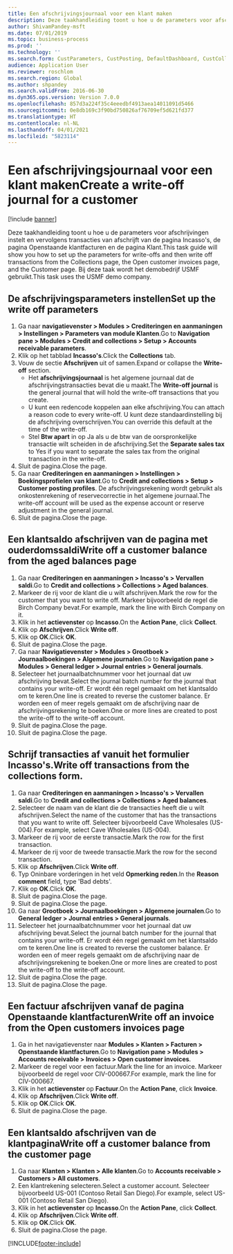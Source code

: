 ```yaml
---
title: Een afschrijvingsjournaal voor een klant maken
description: Deze taakhandleiding toont u hoe u de parameters voor afschrijvingen instelt en vervolgens transacties van afschrijft van de pagina Incasso's, de pagina Openstaande klantfacturen en de pagina Klant.
author: ShivamPandey-msft
ms.date: 07/01/2019
ms.topic: business-process
ms.prod: ''
ms.technology: ''
ms.search.form: CustParameters, CustPosting, DefaultDashboard, CustCollectionsPoolsListPage, CustWriteOff, LedgerJournalTable, LedgerJournalTransDaily, CustCollections, CustOpenInvoicesListPage, CustTable
audience: Application User
ms.reviewer: roschlom
ms.search.region: Global
ms.author: shpandey
ms.search.validFrom: 2016-06-30
ms.dyn365.ops.version: Version 7.0.0
ms.openlocfilehash: 857d3a224f35c4eeedbf4913aea14011091d5466
ms.sourcegitcommit: 0e8db169c3f90bd750826af76709ef5d621fd377
ms.translationtype: HT
ms.contentlocale: nl-NL
ms.lasthandoff: 04/01/2021
ms.locfileid: "5823114"
---
```

# <a name="create-a-write-off-journal-for-a-customer"></a><span data-ttu-id="6f868-103">Een afschrijvingsjournaal voor een klant maken</span><span class="sxs-lookup"><span data-stu-id="6f868-103">Create a write-off journal for a customer</span></span>

[!include [banner](../../includes/banner.md)]

<span data-ttu-id="6f868-104">Deze taakhandleiding toont u hoe u de parameters voor afschrijvingen instelt en vervolgens transacties van afschrijft van de pagina Incasso's, de pagina Openstaande klantfacturen en de pagina Klant.</span><span class="sxs-lookup"><span data-stu-id="6f868-104">This task guide will show you how to set up the parameters for write-offs and then write off transactions from the Collections page, the Open customer invoices page, and the Customer page.</span></span> <span data-ttu-id="6f868-105">Bij deze taak wordt het demobedrijf USMF gebruikt.</span><span class="sxs-lookup"><span data-stu-id="6f868-105">This task uses the USMF demo company.</span></span>


## <a name="set-up-the-write-off-parameters"></a><span data-ttu-id="6f868-106">De afschrijvingsparameters instellen</span><span class="sxs-lookup"><span data-stu-id="6f868-106">Set up the write off parameters</span></span>
1. <span data-ttu-id="6f868-107">Ga naar **navigatievenster > Modules > Crediteringen en aanmaningen > Instellingen > Parameters van module Klanten**.</span><span class="sxs-lookup"><span data-stu-id="6f868-107">Go to **Navigation pane > Modules > Credit and collections > Setup > Accounts receivable parameters**.</span></span>
2. <span data-ttu-id="6f868-108">Klik op het tabblad **Incasso's**.</span><span class="sxs-lookup"><span data-stu-id="6f868-108">Click the **Collections** tab.</span></span>
3. <span data-ttu-id="6f868-109">Vouw de sectie **Afschrijven** uit of samen.</span><span class="sxs-lookup"><span data-stu-id="6f868-109">Expand or collapse the **Write-off** section.</span></span>
    - <span data-ttu-id="6f868-110">Het **afschrijvingsjournaal** is het algemene journaal dat de afschrijvingstransacties bevat die u maakt.</span><span class="sxs-lookup"><span data-stu-id="6f868-110">The **Write-off journal** is the general journal that will hold the write-off transactions that you create.</span></span>  
    - <span data-ttu-id="6f868-111">U kunt een redencode koppelen aan elke afschrijving.</span><span class="sxs-lookup"><span data-stu-id="6f868-111">You can attach a reason code to every write-off.</span></span> <span data-ttu-id="6f868-112">U kunt deze standaardinstelling bij de afschrijving overschrijven.</span><span class="sxs-lookup"><span data-stu-id="6f868-112">You can override this default at the time of the write-off.</span></span>  
    - <span data-ttu-id="6f868-113">Stel **Btw apart** in op Ja als u de btw van de oorspronkelijke transactie wilt scheiden in de afschrijving.</span><span class="sxs-lookup"><span data-stu-id="6f868-113">Set the **Separate sales tax** to Yes if you want to separate the sales tax from the original transaction in the write-off.</span></span>  
4. <span data-ttu-id="6f868-114">Sluit de pagina.</span><span class="sxs-lookup"><span data-stu-id="6f868-114">Close the page.</span></span>
5. <span data-ttu-id="6f868-115">Ga naar **Crediteringen en aanmaningen > Instellingen > Boekingsprofielen van klant**.</span><span class="sxs-lookup"><span data-stu-id="6f868-115">Go to **Credit and collections > Setup > Customer posting profiles**.</span></span> <span data-ttu-id="6f868-116">De afschrijvingsrekening wordt gebruikt als onkostenrekening of reservecorrectie in het algemene journaal.</span><span class="sxs-lookup"><span data-stu-id="6f868-116">The write-off account will be used as the expense account or reserve adjustment in the general journal.</span></span>
6. <span data-ttu-id="6f868-117">Sluit de pagina.</span><span class="sxs-lookup"><span data-stu-id="6f868-117">Close the page.</span></span>

## <a name="write-off-a-customer-balance-from-the-aged-balances-page"></a><span data-ttu-id="6f868-118">Een klantsaldo afschrijven van de pagina met ouderdomssaldi</span><span class="sxs-lookup"><span data-stu-id="6f868-118">Write off a customer balance from the aged balances page</span></span>
1. <span data-ttu-id="6f868-119">Ga naar **Crediteringen en aanmaningen > Incasso's > Vervallen saldi**.</span><span class="sxs-lookup"><span data-stu-id="6f868-119">Go to **Credit and collections > Collections > Aged balances**.</span></span>
2. <span data-ttu-id="6f868-120">Markeer de rij voor de klant die u wilt afschrijven.</span><span class="sxs-lookup"><span data-stu-id="6f868-120">Mark the row for the customer that you want to write off.</span></span> <span data-ttu-id="6f868-121">Markeer bijvoorbeeld de regel die Birch Company bevat.</span><span class="sxs-lookup"><span data-stu-id="6f868-121">For example, mark the line with Birch Company on it.</span></span>
3. <span data-ttu-id="6f868-122">Klik in het **actievenster** op **Incasso**.</span><span class="sxs-lookup"><span data-stu-id="6f868-122">On the **Action Pane**, click **Collect**.</span></span>
4. <span data-ttu-id="6f868-123">Klik op **Afschrijven**.</span><span class="sxs-lookup"><span data-stu-id="6f868-123">Click **Write off**.</span></span>
5. <span data-ttu-id="6f868-124">Klik op **OK**.</span><span class="sxs-lookup"><span data-stu-id="6f868-124">Click **OK**.</span></span>
6. <span data-ttu-id="6f868-125">Sluit de pagina.</span><span class="sxs-lookup"><span data-stu-id="6f868-125">Close the page.</span></span>
7. <span data-ttu-id="6f868-126">Ga naar **Navigatievenster > Modules > Grootboek > Journaalboekingen > Algemene journalen**.</span><span class="sxs-lookup"><span data-stu-id="6f868-126">Go to **Navigation pane > Modules > General ledger > Journal entries > General journals**.</span></span>
8. <span data-ttu-id="6f868-127">Selecteer het journaalbatchnummer voor het journaal dat uw afschrijving bevat.</span><span class="sxs-lookup"><span data-stu-id="6f868-127">Select the journal batch number for the journal that contains your write-off.</span></span> <span data-ttu-id="6f868-128">Er wordt één regel gemaakt om het klantsaldo om te keren.</span><span class="sxs-lookup"><span data-stu-id="6f868-128">One line is created to reverse the customer balance.</span></span> <span data-ttu-id="6f868-129">Er worden een of meer regels gemaakt om de afschrijving naar de afschrijvingsrekening te boeken.</span><span class="sxs-lookup"><span data-stu-id="6f868-129">One or more lines are created to post the write-off to the write-off account.</span></span>  
9. <span data-ttu-id="6f868-130">Sluit de pagina.</span><span class="sxs-lookup"><span data-stu-id="6f868-130">Close the page.</span></span>
10. <span data-ttu-id="6f868-131">Sluit de pagina.</span><span class="sxs-lookup"><span data-stu-id="6f868-131">Close the page.</span></span>

## <a name="write-off-transactions-from-the-collections-form"></a><span data-ttu-id="6f868-132">Schrijf transacties af vanuit het formulier Incasso's.</span><span class="sxs-lookup"><span data-stu-id="6f868-132">Write off transactions from the collections form.</span></span>
1. <span data-ttu-id="6f868-133">Ga naar **Crediteringen en aanmaningen > Incasso's > Vervallen saldi**.</span><span class="sxs-lookup"><span data-stu-id="6f868-133">Go to **Credit and collections > Collections > Aged balances**.</span></span>
2. <span data-ttu-id="6f868-134">Selecteer de naam van de klant die de transacties heeft die u wilt afschrijven.</span><span class="sxs-lookup"><span data-stu-id="6f868-134">Select the name of the customer that has the transactions that you want to write off.</span></span> <span data-ttu-id="6f868-135">Selecteer bijvoorbeeld Cave Wholesales (US-004).</span><span class="sxs-lookup"><span data-stu-id="6f868-135">For example, select Cave Wholesales (US-004).</span></span>
3. <span data-ttu-id="6f868-136">Markeer de rij voor de eerste transactie.</span><span class="sxs-lookup"><span data-stu-id="6f868-136">Mark the row for the first transaction.</span></span>
4. <span data-ttu-id="6f868-137">Markeer de rij voor de tweede transactie.</span><span class="sxs-lookup"><span data-stu-id="6f868-137">Mark the row for the second transaction.</span></span>
5. <span data-ttu-id="6f868-138">Klik op **Afschrijven**.</span><span class="sxs-lookup"><span data-stu-id="6f868-138">Click **Write off**.</span></span>
6. <span data-ttu-id="6f868-139">Typ Oninbare vorderingen in het veld **Opmerking reden**.</span><span class="sxs-lookup"><span data-stu-id="6f868-139">In the **Reason comment** field, type 'Bad debts'.</span></span>
7. <span data-ttu-id="6f868-140">Klik op **OK**.</span><span class="sxs-lookup"><span data-stu-id="6f868-140">Click **OK**.</span></span>
8. <span data-ttu-id="6f868-141">Sluit de pagina.</span><span class="sxs-lookup"><span data-stu-id="6f868-141">Close the page.</span></span>
9. <span data-ttu-id="6f868-142">Sluit de pagina.</span><span class="sxs-lookup"><span data-stu-id="6f868-142">Close the page.</span></span>
10. <span data-ttu-id="6f868-143">Ga naar **Grootboek > Journaalboekingen > Algemene journalen**.</span><span class="sxs-lookup"><span data-stu-id="6f868-143">Go to **General ledger > Journal entries > General journals**.</span></span>
11. <span data-ttu-id="6f868-144">Selecteer het journaalbatchnummer voor het journaal dat uw afschrijving bevat.</span><span class="sxs-lookup"><span data-stu-id="6f868-144">Select the journal batch number for the journal that contains your write-off.</span></span> <span data-ttu-id="6f868-145">Er wordt één regel gemaakt om het klantsaldo om te keren.</span><span class="sxs-lookup"><span data-stu-id="6f868-145">One line is created to reverse the customer balance.</span></span> <span data-ttu-id="6f868-146">Er worden een of meer regels gemaakt om de afschrijving naar de afschrijvingsrekening te boeken.</span><span class="sxs-lookup"><span data-stu-id="6f868-146">One or more lines are created to post the write-off to the write-off account.</span></span>  
12. <span data-ttu-id="6f868-147">Sluit de pagina.</span><span class="sxs-lookup"><span data-stu-id="6f868-147">Close the page.</span></span>
13. <span data-ttu-id="6f868-148">Sluit de pagina.</span><span class="sxs-lookup"><span data-stu-id="6f868-148">Close the page.</span></span>

## <a name="write-off-an-invoice-from-the-open-customers-invoices-page"></a><span data-ttu-id="6f868-149">Een factuur afschrijven vanaf de pagina Openstaande klantfacturen</span><span class="sxs-lookup"><span data-stu-id="6f868-149">Write off an invoice from the Open customers invoices page</span></span>
1. <span data-ttu-id="6f868-150">Ga in het navigatievenster naar **Modules > Klanten > Facturen > Openstaande klantfacturen**.</span><span class="sxs-lookup"><span data-stu-id="6f868-150">Go to **Navigation pane > Modules > Accounts receivable > Invoices > Open customer invoices**.</span></span>
2. <span data-ttu-id="6f868-151">Markeer de regel voor een factuur.</span><span class="sxs-lookup"><span data-stu-id="6f868-151">Mark the line for an invoice.</span></span> <span data-ttu-id="6f868-152">Markeer bijvoorbeeld de regel voor CIV-000667.</span><span class="sxs-lookup"><span data-stu-id="6f868-152">For example, mark the line for CIV-000667.</span></span>
3. <span data-ttu-id="6f868-153">Klik in het **actievenster** op **Factuur**.</span><span class="sxs-lookup"><span data-stu-id="6f868-153">On the **Action Pane**, click **Invoice**.</span></span>
4. <span data-ttu-id="6f868-154">Klik op **Afschrijven**.</span><span class="sxs-lookup"><span data-stu-id="6f868-154">Click **Write off**.</span></span>
5. <span data-ttu-id="6f868-155">Klik op **OK**.</span><span class="sxs-lookup"><span data-stu-id="6f868-155">Click **OK**.</span></span>
6. <span data-ttu-id="6f868-156">Sluit de pagina.</span><span class="sxs-lookup"><span data-stu-id="6f868-156">Close the page.</span></span>

## <a name="write-off-a-customer-balance-from-the-customer-page"></a><span data-ttu-id="6f868-157">Een klantsaldo afschrijven van de klantpagina</span><span class="sxs-lookup"><span data-stu-id="6f868-157">Write off a customer balance from the customer page</span></span>
1. <span data-ttu-id="6f868-158">Ga naar **Klanten > Klanten > Alle klanten**.</span><span class="sxs-lookup"><span data-stu-id="6f868-158">Go to **Accounts receivable > Customers > All customers**.</span></span>
2. <span data-ttu-id="6f868-159">Een klantrekening selecteren.</span><span class="sxs-lookup"><span data-stu-id="6f868-159">Select a customer account.</span></span> <span data-ttu-id="6f868-160">Selecteer bijvoorbeeld US-001 (Contoso Retail San Diego).</span><span class="sxs-lookup"><span data-stu-id="6f868-160">For example, select US-001 (Contoso Retail San Diego).</span></span>
3. <span data-ttu-id="6f868-161">Klik in het **actievenster** op **Incasso**.</span><span class="sxs-lookup"><span data-stu-id="6f868-161">On the **Action Pane**, click **Collect**.</span></span>
4. <span data-ttu-id="6f868-162">Klik op **Afschrijven**.</span><span class="sxs-lookup"><span data-stu-id="6f868-162">Click **Write off**.</span></span>
5. <span data-ttu-id="6f868-163">Klik op **OK**.</span><span class="sxs-lookup"><span data-stu-id="6f868-163">Click **OK**.</span></span>
6. <span data-ttu-id="6f868-164">Sluit de pagina.</span><span class="sxs-lookup"><span data-stu-id="6f868-164">Close the page.</span></span>



[!INCLUDE[footer-include](../../../includes/footer-banner.md)]